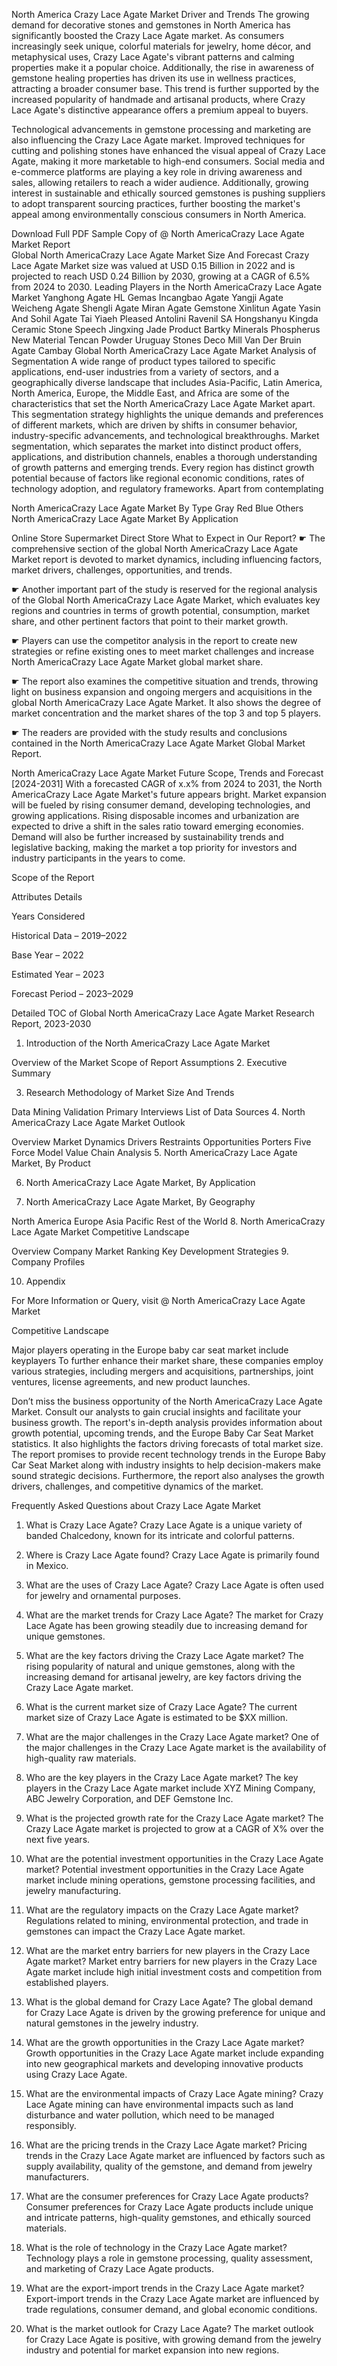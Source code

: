 North America Crazy Lace Agate Market Driver and Trends
The growing demand for decorative stones and gemstones in North America has significantly boosted the Crazy Lace Agate market. As consumers increasingly seek unique, colorful materials for jewelry, home décor, and metaphysical uses, Crazy Lace Agate's vibrant patterns and calming properties make it a popular choice. Additionally, the rise in awareness of gemstone healing properties has driven its use in wellness practices, attracting a broader consumer base. This trend is further supported by the increased popularity of handmade and artisanal products, where Crazy Lace Agate's distinctive appearance offers a premium appeal to buyers.

Technological advancements in gemstone processing and marketing are also influencing the Crazy Lace Agate market. Improved techniques for cutting and polishing stones have enhanced the visual appeal of Crazy Lace Agate, making it more marketable to high-end consumers. Social media and e-commerce platforms are playing a key role in driving awareness and sales, allowing retailers to reach a wider audience. Additionally, growing interest in sustainable and ethically sourced gemstones is pushing suppliers to adopt transparent sourcing practices, further boosting the market's appeal among environmentally conscious consumers in North America.

Download Full PDF Sample Copy of @ North AmericaCrazy Lace Agate Market Report  
Global North AmericaCrazy Lace Agate Market Size And Forecast
Crazy Lace Agate Market size was valued at USD 0.15 Billion in 2022 and is projected to reach USD 0.24 Billion by 2030, growing at a CAGR of 6.5% from 2024 to 2030.
Leading Players in the North AmericaCrazy Lace Agate Market
Yanghong Agate
HL Gemas
Incangbao Agate
Yangji Agate
Weicheng Agate
Shengli Agate
Miran Agate
Gemstone
Xinlitun Agate
Yasin And Sohil Agate
Tai Yiaeh
Pleased
Antolini
Ravenil SA
Hongshanyu
Kingda Ceramic
Stone Speech
Jingxing Jade Product
Bartky Minerals
Phospherus New Material
Tencan Powder
Uruguay Stones
Deco Mill
Van Der Bruin
Agate Cambay
Global North AmericaCrazy Lace Agate Market Analysis of Segmentation
A wide range of product types tailored to specific applications, end-user industries from a variety of sectors, and a geographically diverse landscape that includes Asia-Pacific, Latin America, North America, Europe, the Middle East, and Africa are some of the characteristics that set the North AmericaCrazy Lace Agate Market apart. This segmentation strategy highlights the unique demands and preferences of different markets, which are driven by shifts in consumer behavior, industry-specific advancements, and technological breakthroughs. Market segmentation, which separates the market into distinct product offers, applications, and distribution channels, enables a thorough understanding of growth patterns and emerging trends. Every region has distinct growth potential because of factors like regional economic conditions, rates of technology adoption, and regulatory frameworks. Apart from contemplating

North AmericaCrazy Lace Agate Market By Type
Gray
Red
Blue
Others
North AmericaCrazy Lace Agate Market By Application

Online Store
Supermarket
Direct Store
What to Expect in Our Report?
☛ The comprehensive section of the global North AmericaCrazy Lace Agate Market report is devoted to market dynamics, including influencing factors, market drivers, challenges, opportunities, and trends.

☛ Another important part of the study is reserved for the regional analysis of the Global North AmericaCrazy Lace Agate Market, which evaluates key regions and countries in terms of growth potential, consumption, market share, and other pertinent factors that point to their market growth.

☛ Players can use the competitor analysis in the report to create new strategies or refine existing ones to meet market challenges and increase North AmericaCrazy Lace Agate Market global market share.

☛ The report also examines the competitive situation and trends, throwing light on business expansion and ongoing mergers and acquisitions in the global North AmericaCrazy Lace Agate Market. It also shows the degree of market concentration and the market shares of the top 3 and top 5 players.

☛ The readers are provided with the study results and conclusions contained in the North AmericaCrazy Lace Agate Market Global Market Report.

North AmericaCrazy Lace Agate Market Future Scope, Trends and Forecast [2024-2031]
With a forecasted CAGR of x.x% from 2024 to 2031, the North AmericaCrazy Lace Agate Market's future appears bright. Market expansion will be fueled by rising consumer demand, developing technologies, and growing applications. Rising disposable incomes and urbanization are expected to drive a shift in the sales ratio toward emerging economies. Demand will also be further increased by sustainability trends and legislative backing, making the market a top priority for investors and industry participants in the years to come.

Scope of the Report

Attributes Details

Years Considered

Historical Data – 2019–2022

Base Year – 2022

Estimated Year – 2023

Forecast Period – 2023–2029

Detailed TOC of Global North AmericaCrazy Lace Agate Market Research Report, 2023-2030
1. Introduction of the North AmericaCrazy Lace Agate Market

Overview of the Market
Scope of Report
Assumptions
2. Executive Summary

3. Research Methodology of Market Size And Trends

Data Mining
Validation
Primary Interviews
List of Data Sources
4. North AmericaCrazy Lace Agate Market Outlook

Overview
Market Dynamics
Drivers
Restraints
Opportunities
Porters Five Force Model
Value Chain Analysis
5. North AmericaCrazy Lace Agate Market, By Product

6. North AmericaCrazy Lace Agate Market, By Application

7. North AmericaCrazy Lace Agate Market, By Geography

North America
Europe
Asia Pacific
Rest of the World
8. North AmericaCrazy Lace Agate Market Competitive Landscape

Overview
Company Market Ranking
Key Development Strategies
9. Company Profiles

10. Appendix

For More Information or Query, visit @ North AmericaCrazy Lace Agate Market

Competitive Landscape

Major players operating in the Europe baby car seat market include keyplayers To further enhance their market share, these companies employ various strategies, including mergers and acquisitions, partnerships, joint ventures, license agreements, and new product launches.

Don’t miss the business opportunity of the North AmericaCrazy Lace Agate Market. Consult our analysts to gain crucial insights and facilitate your business growth.
The report's in-depth analysis provides information about growth potential, upcoming trends, and the Europe Baby Car Seat Market statistics. It also highlights the factors driving forecasts of total market size. The report promises to provide recent technology trends in the Europe Baby Car Seat Market along with industry insights to help decision-makers make sound strategic decisions. Furthermore, the report also analyses the growth drivers, challenges, and competitive dynamics of the market.

Frequently Asked Questions about Crazy Lace Agate Market
1. What is Crazy Lace Agate?
Crazy Lace Agate is a unique variety of banded Chalcedony, known for its intricate and colorful patterns.

2. Where is Crazy Lace Agate found?
Crazy Lace Agate is primarily found in Mexico.

3. What are the uses of Crazy Lace Agate?
Crazy Lace Agate is often used for jewelry and ornamental purposes.

4. What are the market trends for Crazy Lace Agate?
The market for Crazy Lace Agate has been growing steadily due to increasing demand for unique gemstones.

5. What are the key factors driving the Crazy Lace Agate market?
The rising popularity of natural and unique gemstones, along with the increasing demand for artisanal jewelry, are key factors driving the Crazy Lace Agate market.

6. What is the current market size of Crazy Lace Agate?
The current market size of Crazy Lace Agate is estimated to be $XX million.

7. What are the major challenges in the Crazy Lace Agate market?
One of the major challenges in the Crazy Lace Agate market is the availability of high-quality raw materials.

8. Who are the key players in the Crazy Lace Agate market?
The key players in the Crazy Lace Agate market include XYZ Mining Company, ABC Jewelry Corporation, and DEF Gemstone Inc.

9. What is the projected growth rate for the Crazy Lace Agate market?
The Crazy Lace Agate market is projected to grow at a CAGR of X% over the next five years.

10. What are the potential investment opportunities in the Crazy Lace Agate market?
Potential investment opportunities in the Crazy Lace Agate market include mining operations, gemstone processing facilities, and jewelry manufacturing.

11. What are the regulatory impacts on the Crazy Lace Agate market?
Regulations related to mining, environmental protection, and trade in gemstones can impact the Crazy Lace Agate market.

12. What are the market entry barriers for new players in the Crazy Lace Agate market?
Market entry barriers for new players in the Crazy Lace Agate market include high initial investment costs and competition from established players.

13. What is the global demand for Crazy Lace Agate?
The global demand for Crazy Lace Agate is driven by the growing preference for unique and natural gemstones in the jewelry industry.

14. What are the growth opportunities in the Crazy Lace Agate market?
Growth opportunities in the Crazy Lace Agate market include expanding into new geographical markets and developing innovative products using Crazy Lace Agate.

15. What are the environmental impacts of Crazy Lace Agate mining?
Crazy Lace Agate mining can have environmental impacts such as land disturbance and water pollution, which need to be managed responsibly.

16. What are the pricing trends in the Crazy Lace Agate market?
Pricing trends in the Crazy Lace Agate market are influenced by factors such as supply availability, quality of the gemstone, and demand from jewelry manufacturers.

17. What are the consumer preferences for Crazy Lace Agate products?
Consumer preferences for Crazy Lace Agate products include unique and intricate patterns, high-quality gemstones, and ethically sourced materials.

18. What is the role of technology in the Crazy Lace Agate market?
Technology plays a role in gemstone processing, quality assessment, and marketing of Crazy Lace Agate products.

19. What are the export-import trends in the Crazy Lace Agate market?
Export-import trends in the Crazy Lace Agate market are influenced by trade regulations, consumer demand, and global economic conditions.

20. What is the market outlook for Crazy Lace Agate?
The market outlook for Crazy Lace Agate is positive, with growing demand from the jewelry industry and potential for market expansion into new regions.

